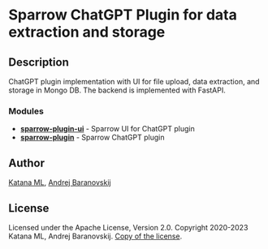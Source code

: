 # Sparrow ChatGPT Plugin for data extraction and storage

## Description

ChatGPT plugin implementation with UI for file upload, data extraction, and storage in Mongo DB. The backend is implemented with FastAPI.

### Modules

* **[sparrow-plugin-ui](https://github.com/katanaml/sparrow-chatgpt-plugin/tree/main/sparrow-plugin-ui)** - Sparrow UI for ChatGPT plugin
* **[sparrow-plugin](https://github.com/katanaml/sparrow-chatgpt-plugin/tree/main/sparrow-plugin)** - Sparrow ChatGPT plugin

## Author

[Katana ML](https://katanaml.io), [Andrej Baranovskij](https://github.com/abaranovskis-redsamurai)

## License

Licensed under the Apache License, Version 2.0. Copyright 2020-2023 Katana ML, Andrej Baranovskij. [Copy of the license](https://github.com/katanaml/sparrow-chatgpt-plugin/blob/main/LICENSE).
